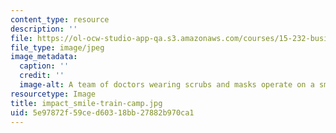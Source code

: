 ```yaml
---
content_type: resource
description: ''
file: https://ol-ocw-studio-app-qa.s3.amazonaws.com/courses/15-232-business-model-innovation-global-health-in-frontier-markets-fall-2013/5e97872f59ced60318bb27882b970ca1_impact_smile-train-camp.jpg
file_type: image/jpeg
image_metadata:
  caption: ''
  credit: ''
  image-alt: A team of doctors wearing scrubs and masks operate on a small child.
resourcetype: Image
title: impact_smile-train-camp.jpg
uid: 5e97872f-59ce-d603-18bb-27882b970ca1
---
```

